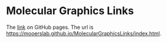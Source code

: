 # Molecular Graphics Links

The [link](https://mooerslab.github.io/MolecularGraphicsLinks/) on GitHub pages. 
The url is https://mooerslab.github.io/MolecularGraphicsLinks/index.html.
